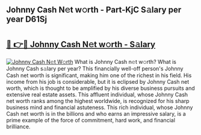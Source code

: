 ## Johnny Cash N𝚎t w𝚘rth - Part-KjC S𝚊lary per year D61Sj

# <h2><a href="http://gc1aby9.nevu.top/?p=Johnny+Cash">🔗 👉🔴 Johnny Cash N𝚎t w𝚘rth - S𝚊lary</a></h2>

[![Johnny Cash N𝚎t W𝚘rth](https://i.imgur.com/Oavwk0R.jpeg)](http://gc1aby9.nevu.top/?p=Johnny+Cash)
What is Johnny Cash n𝚎t w𝚘rth? What is Johnny Cash s𝚊lary per year?
This financially well-off person's Johnny Cash net worth is significant, making him one of the richest in his field. His income from his job is considerable, but it is eclipsed by Johnny Cash net worth, which is thought to be amplified by his diverse business pursuits and extensive real estate assets. This affluent individual, whose Johnny Cash net worth ranks among the highest worldwide, is recognized for his sharp business mind and financial astuteness. This rich individual, whose Johnny Cash net worth is in the billions and who earns an impressive salary, is a prime example of the force of commitment, hard work, and financial brilliance.
